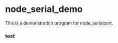 node_serial_demo
======================
This is a demonstration program for node_serialport.
 
### test
